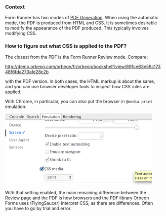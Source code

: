 ### Context

Form Runner has two modes of [PDF Generation](http://wiki.orbeon.com/forms/doc/user-guide/form-builder-user-guide/pdf-generation). When using the automatic mode, the PDF is produced from HTML and CSS. It is sometimes desirable to modify the appearance of the PDF produced. This typically involves modifying CSS.

### How to figure out what CSS is applied to the PDF?

The closest from the PDF is the Form Runner Review mode. Compare:

  http://demo.orbeon.com/orbeon/fr/orbeon/bookshelf/view/891ce63e59c17348f6fda273afe28c2b

with the PDF version. In both cases, the HTML markup is about the same, and you can use browser developer tools to inspect how CSS rules are applied.

With Chrome, in particular, you can also put the browser in `@media print` emulation:

![Chrome emulation settings](images/fr-chrome-media-emulation.png)

With that setting enabled, the main remaining difference between the Review page and the PDF is how browsers and the PDF library Orbeon Forms uses (FlyingSaucer) interpret CSS, as there are differences. Often you have to go by trial and error.
